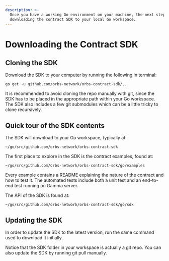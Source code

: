 ```yaml
---
description: >-
  Once you have a working Go environment on your machine, the next step is
  downloading the contract SDK to your local Go workspace.
---
```


# Downloading the Contract SDK

## Cloning the SDK

Download the SDK to your computer by running the following in terminal:

```
go get -u github.com/orbs-network/orbs-contract-sdk/...
```

It is recommended to avoid cloning the repo manually with git, since the SDK has to be placed in the appropriate path within your Go workspace. The SDK also includes a few git submodules which can be a little tricky to clone recursively.

## Quick tour of the SDK contents

The SDK will download to your Go workspace, typically at:

```text
~/go/src/github.com/orbs-network/orbs-contract-sdk
```

The first place to explore in the SDK is the contract examples, found at:

```text
~/go/src/github.com/orbs-network/orbs-contract-sdk/go/examples
```

Every example contains a README explaining the nature of the contract and how to test it. The automated tests include both a unit test and an end-to-end test running on Gamma server.

The API of the SDK is found at:

```text
~/go/src/github.com/orbs-network/orbs-contract-sdk/go/sdk
```

## Updating the SDK

In order to update the SDK to the latest version, run the same command used to download it initially.

Notice that the SDK folder in your workspace is actually a git repo. You can also update the SDK by running git pull manually.

